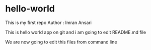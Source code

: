 # hello-world
This is my first repo
Author : Imran Ansari

This is hello world app on git and i am going to edit README.md file

We are now going to edit this files from command line
